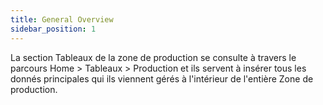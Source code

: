 ```yaml
---
title: General Overview
sidebar_position: 1
---
```


La section Tableaux de la zone de production se consulte à travers le parcours Home > Tableaux > Production et ils servent à insérer tous les donnés principales qui ils viennent gérés à l'intérieur de l'entière Zone de production.






